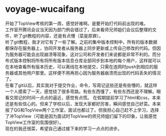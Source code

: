 # voyage-wucaifang
开始了TopView考核的第一周，感觉好难啊。是要开始打代码前出现的难。  
工作室开腾讯会议当天因为部门例会错过了，后来看师兄师姐们会议后整理的文件，听了git教程的内容，还是有点懵（菜是原罪）。  
听了git教程，我才对它有了一些了解。之前的集中版本控制中，所有的版本数据都保存在服务器上，协同开发者从服务器上同步更新或上传自己修改的代码。但因为服务器可能会出现崩溃等现象，这对公司和开发者们来说都是非常不利的。而分布式版本控制将所有将所有版本信息仓库全部同步到本地的每个用户，这样就可以在本地查看所有版本历史，可以离线在本地提交，只需在连网时push到相应的服务器或其他用户那里。这样便不用再担心因为服务器崩溃而出现的代码丢失的情况了。  
在看了git以后，其实我对于提交作业，命令，写周记这些还是有些懵的，就这样一个人摸索了一天，感觉绕了很多弯路。有些东西懂了，有些东西还是不理解。眼看交周记的时间一点点的逼近，感觉有点慌。
在假期提前学习了html和css，本来还是有些信心的。但来了学校以后，发现大家都好厉害，瞬间感觉自己好菜。本来报了QG和TopView两个工作室，面试也都过了。但我担心自己赶不上学习，选择了冲TopView（可能是因为面试时TopView的师兄师姐们留下的印象，让我感觉TopView工作室的氛围很好）。  
现在的我还很菜，希望自己通过接下来的学习一点点的进步。  
